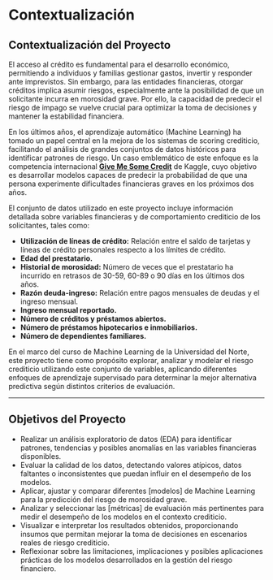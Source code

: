 # **Contextualización**

## **Contextualización del Proyecto**

El acceso al crédito es fundamental para el desarrollo económico, permitiendo a individuos y familias gestionar gastos, invertir y responder ante imprevistos. Sin embargo, para las entidades financieras, otorgar créditos implica asumir riesgos, especialmente ante la posibilidad de que un solicitante incurra en morosidad grave. Por ello, la capacidad de predecir el riesgo de impago se vuelve crucial para optimizar la toma de decisiones y mantener la estabilidad financiera.

En los últimos años, el aprendizaje automático (Machine Learning) ha tomado un papel central en la mejora de los sistemas de scoring crediticio, facilitando el análisis de grandes conjuntos de datos históricos para identificar patrones de riesgo. Un caso emblemático de este enfoque es la competencia internacional [**Give Me Some Credit**](https://www.kaggle.com/competitions/GiveMeSomeCredit) de Kaggle, cuyo objetivo es desarrollar modelos capaces de predecir la probabilidad de que una persona experimente dificultades financieras graves en los próximos dos años.

El conjunto de datos utilizado en este proyecto incluye información detallada sobre variables financieras y de comportamiento crediticio de los solicitantes, tales como:
- **Utilización de líneas de crédito:** Relación entre el saldo de tarjetas y líneas de crédito personales respecto a los límites de crédito.
- **Edad del prestatario.**
- **Historial de morosidad:** Número de veces que el prestatario ha incurrido en retrasos de 30-59, 60-89 o 90 días en los últimos dos años.
- **Razón deuda-ingreso:** Relación entre pagos mensuales de deudas y el ingreso mensual.
- **Ingreso mensual reportado.**
- **Número de créditos y préstamos abiertos.**
- **Número de préstamos hipotecarios e inmobiliarios.**
- **Número de dependientes familiares.**

En el marco del curso de Machine Learning de la Universidad del Norte, este proyecto tiene como propósito explorar, analizar y modelar el riesgo crediticio utilizando este conjunto de variables, aplicando diferentes enfoques de aprendizaje supervisado para determinar la mejor alternativa predictiva según distintos criterios de evaluación.

---
## **Objetivos del Proyecto**

- Realizar un análisis exploratorio de datos (EDA) para identificar patrones, tendencias y posibles anomalías en las variables financieras disponibles.
- Evaluar la calidad de los datos, detectando valores atípicos, datos faltantes o inconsistentes que puedan influir en el desempeño de los modelos.
- Aplicar, ajustar y comparar diferentes [modelos] de Machine Learning para la predicción del riesgo de morosidad grave.
- Analizar y seleccionar las [métricas] de evaluación más pertinentes para medir el desempeño de los modelos en el contexto crediticio.
- Visualizar e interpretar los resultados obtenidos, proporcionando insumos que permitan mejorar la toma de decisiones en escenarios reales de riesgo crediticio.
- Reflexionar sobre las limitaciones, implicaciones y posibles aplicaciones prácticas de los modelos desarrollados en la gestión del riesgo financiero.

